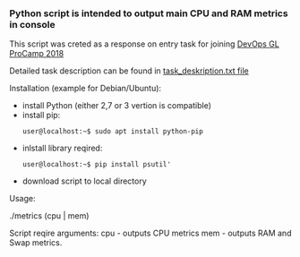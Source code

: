 ### Python script is intended to output main CPU and RAM metrics in console 


This script was creted as a response on entry task for joining [DevOps GL ProCamp 2018](https://www.globallogic.com/ua/news/gl-procamp-devops-kyiv-2018/ "DevOps GL ProCamp 2018")


Detailed task description can be found in [task_deskription.txt file](task_deskription.txt)


Installation (example for Debian/Ubuntu):

- install Python (either 2,7 or 3 vertion is compatible)
- install pip:
  ```
  user@localhost:~$ sudo apt install python-pip
  ```
- inlstall library reqired:
  ```
  user@localhost:~$ pip install psutil'
  ```
- download script to local directory


Usage:

./metrics (cpu | mem)

Script reqire arguments:
cpu - outputs CPU metrics
mem - outputs RAM and Swap metrics.